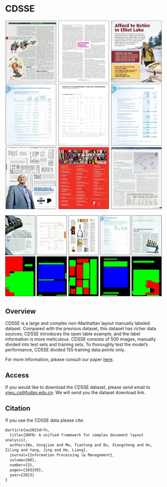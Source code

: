 # CDSSE
![Header](./CDSSEDATE.jpg)

![Header](./CDSSE.jpg)

## Overview
CDSSE is a large and complex non-Manhattan layout manually labeled dataset. Compared with the previous dataset, this dataset has richer data sources; CDSSE introduces the open table example, and the label information is more meticulous. CDSSE consists of 500 images, manually divided into test sets and training sets. To thoroughly test the model’s performance, CDSSE divided 155 training data points only.


For more information, please consult our paper [here](https://doi.org/10.1016/j.ipm.2023.103339).



## Access
If you would like to download the CDSSE dataset, please send email to xjwu_cs@fudan.edu.cn. We will send you the dataset download link.



## Citation
If you use the CDSSE data please cite:
```
@article{wu2023drfn,
  title={DRFN: A unified framework for complex document layout analysis},  
  author={Wu, Xingjiao and Ma, Tianlong and Du, Xiangcheng and Hu, Ziling and Yang, Jing and He, Liang},  
  journal={Information Processing \& Management},  
  volume={60},  
  number={3},  
  pages={103339},  
  year={2023} 
}
```


